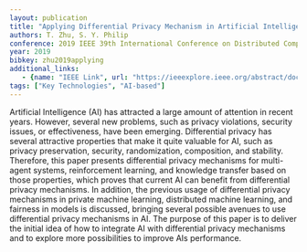 ```yaml
---
layout: publication
title: "Applying Differential Privacy Mechanism in Artificial Intelligence"
authors: T. Zhu, S. Y. Philip
conference: 2019 IEEE 39th International Conference on Distributed Computing Systems (ICDCS)
year: 2019
bibkey: zhu2019applying
additional_links:
   - {name: "IEEE Link", url: "https://ieeexplore.ieee.org/abstract/document/8885331"}
tags: ["Key Technologies", "AI-based"]
---
```

Artificial Intelligence (AI) has attracted a large amount of attention in recent years. However, several new problems, such as privacy violations, security issues, or effectiveness, have been emerging. Differential privacy has several attractive properties that make it quite valuable for AI, such as privacy preservation, security, randomization, composition, and stability. Therefore, this paper presents differential privacy mechanisms for multi-agent systems, reinforcement learning, and knowledge transfer based on those properties, which proves that current AI can benefit from differential privacy mechanisms. In addition, the previous usage of differential privacy mechanisms in private machine learning, distributed machine learning, and fairness in models is discussed, bringing several possible avenues to use differential privacy mechanisms in AI. The purpose of this paper is to deliver the initial idea of how to integrate AI with differential privacy mechanisms and to explore more possibilities to improve AIs performance.